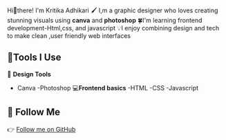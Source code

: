 
Hi👋there! I'm Kritika Adhikari
🖌️ I,m a graphic designer who loves creating stunning visuals using **canva** and **photoshop**
🍀I'm learning frontend development-Html,css, and javascript
💡I enjoy combining design and tech to make clean ,user friendly web interfaces
 
## 🔨Tools I Use
🍪 **Design Tools**
- Canva
-Photoshop
💻**Frontend basics**
-HTML
-CSS
-Javascript

## 🔗 Follow Me

👉 [Follow me on GitHub](https://github.com/Kritika-Adhikari2062)
